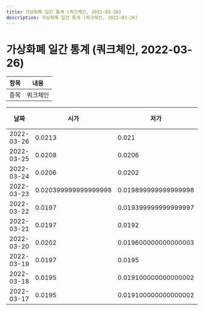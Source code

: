 ```yaml
---
title: 가상화폐 일간 통계 (쿼크체인, 2022-03-26)
description: 가상화폐 일간 통계 (쿼크체인, 2022-03-26)
---
```


가상화폐 일간 통계 (쿼크체인, 2022-03-26)
===

|항목|내용|
|--|--|
|종목|쿼크체인||마켓|KRW-QKC||종류|일 단위 캔들||기간|2022-03-17T09:00:00 - 2022-03-26T09:00:00|

|날짜|시가|저가|고가|종가|비고|
|--|--|--|--|--|--|
|2022-03-26|0.0213|0.021|0.0214|0.0211|    |
|2022-03-25|0.0208|0.0206|0.0219|0.0213|    |
|2022-03-24|0.0206|0.0202|0.0208|0.0206|    |
|2022-03-23|0.020399999999999998|0.019899999999999998|0.0208|0.0206|    |
|2022-03-22|0.0197|0.019399999999999997|0.020399999999999998|0.020399999999999998|    |
|2022-03-21|0.0197|0.0192|0.019899999999999998|0.0197|    |
|2022-03-20|0.0202|0.019600000000000003|0.020399999999999998|0.0197|    |
|2022-03-19|0.0197|0.0195|0.020300000000000002|0.0202|    |
|2022-03-18|0.0195|0.019100000000000002|0.0198|0.0197|    |
|2022-03-17|0.0195|0.019100000000000002|0.019600000000000003|0.0195|    |
